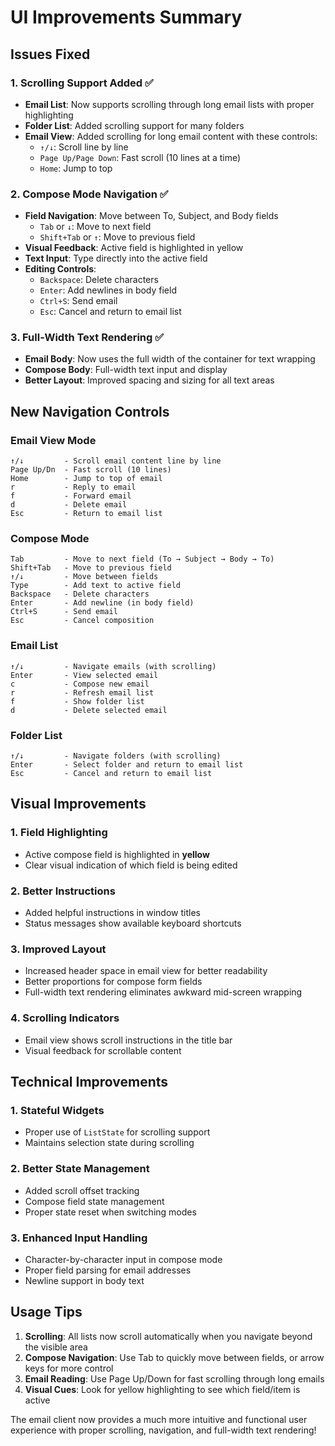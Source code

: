 # UI Improvements Summary

## Issues Fixed

### 1. **Scrolling Support Added** ✅
- **Email List**: Now supports scrolling through long email lists with proper highlighting
- **Folder List**: Added scrolling support for many folders
- **Email View**: Added scrolling for long email content with these controls:
  - `↑/↓`: Scroll line by line
  - `Page Up/Page Down`: Fast scroll (10 lines at a time)
  - `Home`: Jump to top

### 2. **Compose Mode Navigation** ✅
- **Field Navigation**: Move between To, Subject, and Body fields
  - `Tab` or `↓`: Move to next field
  - `Shift+Tab` or `↑`: Move to previous field
- **Visual Feedback**: Active field is highlighted in yellow
- **Text Input**: Type directly into the active field
- **Editing Controls**:
  - `Backspace`: Delete characters
  - `Enter`: Add newlines in body field
  - `Ctrl+S`: Send email
  - `Esc`: Cancel and return to email list

### 3. **Full-Width Text Rendering** ✅
- **Email Body**: Now uses the full width of the container for text wrapping
- **Compose Body**: Full-width text input and display
- **Better Layout**: Improved spacing and sizing for all text areas

## New Navigation Controls

### Email View Mode
```
↑/↓         - Scroll email content line by line
Page Up/Dn  - Fast scroll (10 lines)
Home        - Jump to top of email
r           - Reply to email
f           - Forward email
d           - Delete email
Esc         - Return to email list
```

### Compose Mode
```
Tab         - Move to next field (To → Subject → Body → To)
Shift+Tab   - Move to previous field
↑/↓         - Move between fields
Type        - Add text to active field
Backspace   - Delete characters
Enter       - Add newline (in body field)
Ctrl+S      - Send email
Esc         - Cancel composition
```

### Email List
```
↑/↓         - Navigate emails (with scrolling)
Enter       - View selected email
c           - Compose new email
r           - Refresh email list
f           - Show folder list
d           - Delete selected email
```

### Folder List
```
↑/↓         - Navigate folders (with scrolling)
Enter       - Select folder and return to email list
Esc         - Cancel and return to email list
```

## Visual Improvements

### 1. **Field Highlighting**
- Active compose field is highlighted in **yellow**
- Clear visual indication of which field is being edited

### 2. **Better Instructions**
- Added helpful instructions in window titles
- Status messages show available keyboard shortcuts

### 3. **Improved Layout**
- Increased header space in email view for better readability
- Better proportions for compose form fields
- Full-width text rendering eliminates awkward mid-screen wrapping

### 4. **Scrolling Indicators**
- Email view shows scroll instructions in the title bar
- Visual feedback for scrollable content

## Technical Improvements

### 1. **Stateful Widgets**
- Proper use of `ListState` for scrolling support
- Maintains selection state during scrolling

### 2. **Better State Management**
- Added scroll offset tracking
- Compose field state management
- Proper state reset when switching modes

### 3. **Enhanced Input Handling**
- Character-by-character input in compose mode
- Proper field parsing for email addresses
- Newline support in body text

## Usage Tips

1. **Scrolling**: All lists now scroll automatically when you navigate beyond the visible area
2. **Compose Navigation**: Use Tab to quickly move between fields, or arrow keys for more control
3. **Email Reading**: Use Page Up/Down for fast scrolling through long emails
4. **Visual Cues**: Look for yellow highlighting to see which field/item is active

The email client now provides a much more intuitive and functional user experience with proper scrolling, navigation, and full-width text rendering!
